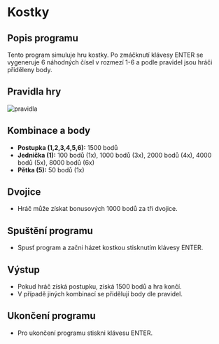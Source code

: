 # Kostky

## Popis programu
Tento program simuluje hru kostky. Po zmáčknutí klávesy ENTER se vygeneruje 6 náhodných čísel v rozmezí 1-6 a podle pravidel jsou hráči přiděleny body.

## Pravidla hry

![pravidla](https://github.com/TomasHoncik/Kostky/assets/147615167/81f9bbe0-c32a-401d-9db0-e286fda370e1)

## Kombinace a body
- **Postupka (1,2,3,4,5,6):** 1500 bodů
- **Jednička (1):** 100 bodů (1x), 1000 bodů (3x), 2000 bodů (4x), 4000 bodů (5x), 8000 bodů (6x)
- **Pětka (5):** 50 bodů (1x)

## Dvojice
- Hráč může získat bonusových 1000 bodů za tři dvojice.

## Spuštění programu
- Spusť program a začni házet kostkou stisknutím klávesy ENTER.

## Výstup
- Pokud hráč získá postupku, získá 1500 bodů a hra končí.
- V případě jiných kombinací se přidělují body dle pravidel.

## Ukončení programu
- Pro ukončení programu stiskni klávesu ENTER.

